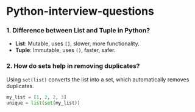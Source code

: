 # Python-interview-questions
### 1. Difference between List and Tuple in Python?
- **List**: Mutable, uses `[]`, slower, more functionality.
- **Tuple**: Immutable, uses `()`, faster, safer.

### 2. How do sets help in removing duplicates?
Using `set(list)` converts the list into a set, which automatically removes duplicates.

```python
my_list = [1, 2, 2, 3]
unique = list(set(my_list))
